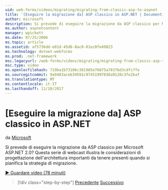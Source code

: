 ```yaml
---
uid: web-forms/videos/migrating/migrating-from-classic-asp-to-aspnet
title: '[Eseguire la migrazione da] ASP classico in ASP.NET | Documenti Microsoft'
author: microsoft
description: Si prevede di eseguire la migrazione da ASP classico per Microsoft ASP.NET 2.0? Questa serie di webcast illustra le considerazioni di progettazione dell'architettura importanti...
ms.author: aspnetcontent
manager: wpickett
ms.date: 07/25/2006
ms.topic: article
ms.assetid: af5736dd-e01d-45d6-8ac0-01ec0fe49023
ms.technology: dotnet-webforms
ms.prod: .net-framework
msc.legacyurl: /web-forms/videos/migrating/migrating-from-classic-asp-to-aspnet
msc.type: video
ms.openlocfilehash: 719ba1b73106c381985e76875a7837bd3cdfc7fe
ms.sourcegitcommit: 9a9483aceb34591c97451997036a9120c3fe2baf
ms.translationtype: MT
ms.contentlocale: it-IT
ms.lasthandoff: 11/10/2017
---
```

<a name="migrating-from-classic-asp-to-aspnet"></a>[Eseguire la migrazione da] ASP classico in ASP.NET
====================
da [Microsoft](https://github.com/microsoft)

Si prevede di eseguire la migrazione da ASP classico per Microsoft ASP.NET 2.0? Questa serie di webcast illustra le considerazioni di progettazione dell'architettura importanti da tenere presenti quando si pianifica la strategia di migrazione.

[&#9654; Guardare video (78 minuti)](https://channel9.msdn.com/Blogs/ASP-NET-Site-Videos/migrating-from-classic-asp-to-aspnet)

>[!div class="step-by-step"]
[Precedente](intro-to-aspnet-20-user-interface-elements.md)
[Successivo](intro-to-aspnet-for-jsp-developers-welcome-to-aspnet-20.md)
